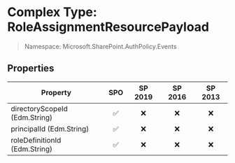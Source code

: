 # Complex Type: RoleAssignmentResourcePayload

> Namespace: Microsoft.SharePoint.AuthPolicy.Events

## Properties

Property | SPO | SP 2019 | SP 2016 | SP 2013
----------|:---:|:-------:|:-------:|:-------:
directoryScopeId (Edm.String) | ✅ | ❌ | ❌ | ❌
principalId (Edm.String) | ✅ | ❌ | ❌ | ❌
roleDefinitionId (Edm.String) | ✅ | ❌ | ❌ | ❌
